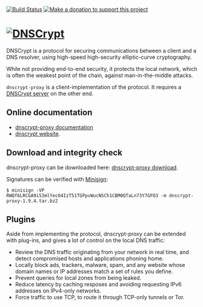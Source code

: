 [![Build Status](https://travis-ci.org/jedisct1/dnscrypt-proxy.png?branch=master)](https://travis-ci.org/jedisct1/dnscrypt-proxy?branch=master)
[![Make a donation to support this project](https://img.shields.io/badge/donate-PayPal-green.svg?style=flat)](https://www.paypal.com/cgi-bin/webscr?cmd=_donations&business=paypalrecovery-a@pureftpd.org&lc=US&item_name=Donation+to+the+DNSCrypt+project)

[![DNSCrypt](https://raw.github.com/jedisct1/dnscrypt-proxy/master/dnscrypt-small.png)](https://dnscrypt.org)
============

DNSCrypt is a protocol for securing communications between a client
and a DNS resolver, using high-speed high-security elliptic-curve
cryptography.

While not providing end-to-end security, it protects the local network, which
is often the weakest point of the chain, against man-in-the-middle attacks.

`dnscrypt-proxy` is a client-implementation of the protocol. It
requires a [DNSCrypt server](https://www.dnscrypt.org/#dnscrypt-server) on
the other end.

Online documentation
--------------------

* [dnscrypt-proxy documentation](https://github.com/jedisct1/dnscrypt-proxy/wiki/)
* [dnscrypt website](https://dnscrypt.org).

Download and integrity check
----------------------------

dnscrypt-proxy can be downloaded here:
[dnscrypt-proxy download](https://download.dnscrypt.org/dnscrypt-proxy/).

Signatures can be verified with [Minisign](https://jedisct1.github.io/minisign/):

    $ minisign -VP RWQf6LRCGA9i53mlYecO4IzT51TGPpvWucNSCh1CBM0QTaLn73Y7GFO3 -m dnscrypt-proxy-1.9.4.tar.bz2

Plugins
-------

Aside from implementing the protocol, dnscrypt-proxy can be extended
with plug-ins, and gives a lot of control on the local DNS traffic:

- Review the DNS traffic originating from your network in real time,
and detect compromised hosts and applications phoning home.
- Locally block ads, trackers, malware, spam, and any website whose
domain names or IP addresses match a set of rules you define.
- Prevent queries for local zones from being leaked.
- Reduce latency by caching resposes and avoiding requesting IPv6
addresses on IPv4-only networks.
- Force traffic to use TCP, to route it through TCP-only tunnels or
Tor.
